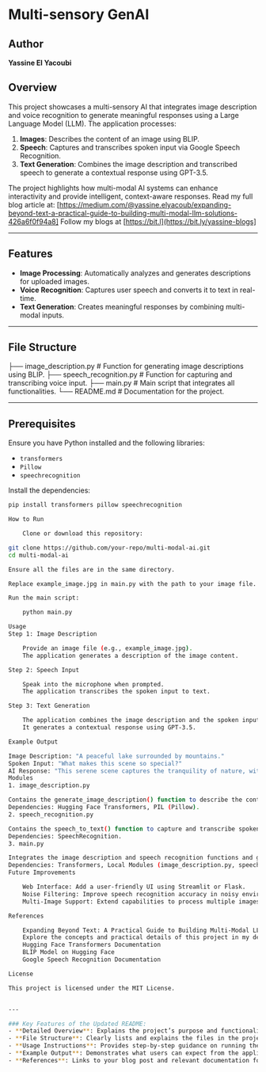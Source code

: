 # Multi-sensory GenAI 

## Author
**Yassine El Yacoubi**

## Overview
This project showcases a multi-sensory AI that integrates image description and voice recognition to generate meaningful responses using a Large Language Model (LLM). The application processes:
1. **Images**: Describes the content of an image using BLIP.
2. **Speech**: Captures and transcribes spoken input via Google Speech Recognition.
3. **Text Generation**: Combines the image description and transcribed speech to generate a contextual response using GPT-3.5.

The project highlights how multi-modal AI systems can enhance interactivity and provide intelligent, context-aware responses.
Read my full blog article at: [https://medium.com/@yassine.elyacoub/expanding-beyond-text-a-practical-guide-to-building-multi-modal-llm-solutions-426a6f0f94a8]
Follow my blogs at [https://bit.l](https://bit.ly/yassine-blogs]

---

## Features
- **Image Processing**: Automatically analyzes and generates descriptions for uploaded images.
- **Voice Recognition**: Captures user speech and converts it to text in real-time.
- **Text Generation**: Creates meaningful responses by combining multi-modal inputs.

---

## File Structure

├── image_description.py # Function for generating image descriptions using BLIP. 
├── speech_recognition.py # Function for capturing and transcribing voice input. 
├── main.py # Main script that integrates all functionalities. 
└── README.md # Documentation for the project.

---

## Prerequisites
Ensure you have Python installed and the following libraries:
- `transformers`
- `Pillow`
- `speechrecognition`

Install the dependencies:
```bash
pip install transformers pillow speechrecognition

How to Run

    Clone or download this repository:

git clone https://github.com/your-repo/multi-modal-ai.git
cd multi-modal-ai

Ensure all the files are in the same directory.

Replace example_image.jpg in main.py with the path to your image file.

Run the main script:

    python main.py

Usage
Step 1: Image Description

    Provide an image file (e.g., example_image.jpg).
    The application generates a description of the image content.

Step 2: Speech Input

    Speak into the microphone when prompted.
    The application transcribes the spoken input to text.

Step 3: Text Generation

    The application combines the image description and the spoken input.
    It generates a contextual response using GPT-3.5.

Example Output

Image Description: "A peaceful lake surrounded by mountains."
Spoken Input: "What makes this scene so special?"
AI Response: "This serene scene captures the tranquility of nature, with the calm lake reflecting the grandeur of the mountains."
Modules
1. image_description.py

Contains the generate_image_description() function to describe the content of an image using the BLIP model.
Dependencies: Hugging Face Transformers, PIL (Pillow).
2. speech_recognition.py

Contains the speech_to_text() function to capture and transcribe spoken input.
Dependencies: SpeechRecognition.
3. main.py

Integrates the image description and speech recognition functions and generates responses using GPT-3.5.
Dependencies: Transformers, Local Modules (image_description.py, speech_recognition.py).
Future Improvements

    Web Interface: Add a user-friendly UI using Streamlit or Flask.
    Noise Filtering: Improve speech recognition accuracy in noisy environments.
    Multi-Image Support: Extend capabilities to process multiple images simultaneously.

References

    Expanding Beyond Text: A Practical Guide to Building Multi-Modal LLM Solutions
    Explore the concepts and practical details of this project in my detailed blog post.
    Hugging Face Transformers Documentation
    BLIP Model on Hugging Face
    Google Speech Recognition Documentation

License

This project is licensed under the MIT License.


---

### Key Features of the Updated README:
- **Detailed Overview**: Explains the project’s purpose and functionality.
- **File Structure**: Clearly lists and explains the files in the project.
- **Usage Instructions**: Provides step-by-step guidance on running the application.
- **Example Output**: Demonstrates what users can expect from the application.
- **References**: Links to your blog post and relevant documentation for further reading.
